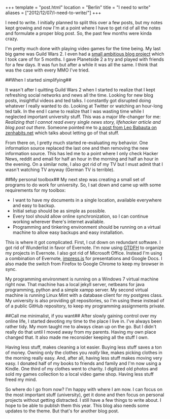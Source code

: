 +++
template = "post.html"
location = "Berlin"
title = "I need to write"
aliases = ["2012/12/07/I-need-to-write/"]
+++

I need to write.
I initially planned to split this over a few posts, but my notes kept growing and now I'm at a point where I have to get rid of all the notes and formulate a proper blog post.
So, the past few months were kinda crazy. 

I'm pretty much done with playing video games for the time being. My last big game was Guild Wars 2. I even had a [small ambitious blog project](#) which I took care of for 5 months. I gave Planetside 2 a try and played with friends for a few days. It was fun but after a while it was all the same. I think that was the case with every MMO I've tried. 

##When I started simplifying##

It wasn't after I quitting Guild Wars 2 when I started to realize that I kept refreshing social networks and news all the time. Looking for new blog posts, insightful videos and ted talks. 
I constantly got disrupted doing whatever I really wanted to do. Looking at Twitter or watching an hour-long ted talk. In the end I came to realize that I was wasting time while I neglected important university stuff. This was a major life-changer for me: *Realizing that I cannot read every single news story, lifehacker article and blog post out there*. Someone pointed me to [a post from Leo Babauta on zenhabits.net](http://zenhabits.net/online-reading/) which talks about letting go of that stuff. 

From there on, I pretty much started re-evaluating my behavior. One information source replaced the last one and then removing the new information source. This has led me to a point where I only check Hacker News, reddit and email for half an hour in the morning and half an hour in the evening. On a similar note, I also got rid of my TV but I must admit that I wasn't watching TV anyway (German TV is terrible). 


##My personal toolbox##
My next step was creating a small set of programs to do work for university. So, I sat down and came up with some requirements for my toolbox:

 - I want to have my documents in a single location, available everywhere and easy to backup. 
 - Initial setup should be as simple as possible.
 - Every tool should allow online synchronization, so I can continue working wherever there's internet available.
 - Programming and tinkering environment should be running on a virtual machine to allow easy backups and easy installation.

This is where it got complicated. First, I cut down on redundant software. I got rid of Wunderlist in favor of Evernote. I'm now using [GTDFH](http://gtdfh.branchable.com/ "Getting things done for hackers") to organize my projects in Evernote. I also got rid of Microsoft Office. Instead I'm using a combination of Evernote, [impress.js](https://github.com/bartaz/impress.js) for presentations and Google Docs. 
I also made the switch from Firefox to Google Chrome to keep my browser in sync. 

My programming environment is running on a Windows 7 virtual machine right now. That machine has a local jekyll server, netbeans for java programming, python and a simple xampp server. My second virtual machine is running Linux Mint with a database client for my postgres class. My university is also providing git repositories, so I'm using these instead of of a public GitHub repository, to keep my programming assignments private.

##Call me minimalist, if you want##
After slowly gaining control over my online life, I started devoting my time to the place I live in. I've always been rather tidy. My mom taught me to always clean up on the go. But I didn't really do that until I moved away from my parents. Having my own place changed that. It also made me reconsider keeping all the stuff I own. 

Having less stuff, makes cleaning a lot easier. Buying less stuff saves a ton of money. Owning only the clothes you *really* like, makes picking clothes in the morning really easy. And, after all, having less stuff makes moving very easy. I donated half of my books to friends and family and I'm now using a Kindle. One third of my clothes went to charity. I digitized old photos and sold my games collection to a local video game shop. Having less stuff freed my mind. 

So where do I go from now? I'm happy with where I am now. I can focus on the most important stuff (university), get it done and then focus on personal projects without getting distracted. 
I still have a few things to write about. I hope to be able to publish them this year. 
This blog also needs some updates to the theme. But that's for another blog post.
